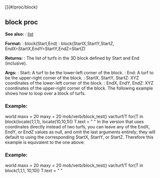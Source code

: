 []{#/proc/block}
  ## block proc
  **See also:**
  :   [list](ref/list)
  <!-- -->
  **Format:**
  :   block(Start,End)
  :   block(StartX,StartY,StartZ, EndX=StartX,EndY=StartY,EndZ=StartZ)
  <!-- -->
  **Returns:**
  :   The list of turfs in the 3D block defined by Start and End
      (inclusive).
  <!-- -->
  **Args:**
  :   Start: A turf to be the lower-left corner of the block.
  :   End: A turf to be the upper-right corner of the block.
  :   StartX, StartY, StartZ: XYZ coordinates of the lower-left corner of
      the block.
  :   EndX, EndY, EndZ: XYZ coordinates of the upper-right corner of the
      block.
  The following example shows how to loop over a block of turfs.
  ### Example:
  world maxx = 20 maxy = 20 mob/verb/block_test() var/turf/T for(T in
  block(locate(1,1,1), locate(10,10,1))) T.text = \" \"
  In the version that uses coordinates directly instead of two turfs, you
  can leave any of the EndX, EndY, or EndZ values as null, and omit the
  last arguments entirely; they will default to using the corresponding
  StartX, StartY, or StartZ. Therefore this example is equivalent to the
  one above:
  ### Example:
  world maxx = 20 maxy = 20 mob/verb/block_test() var/turf/T for(T in
  block(1,1,1, 10,10)) T.text = \" \"